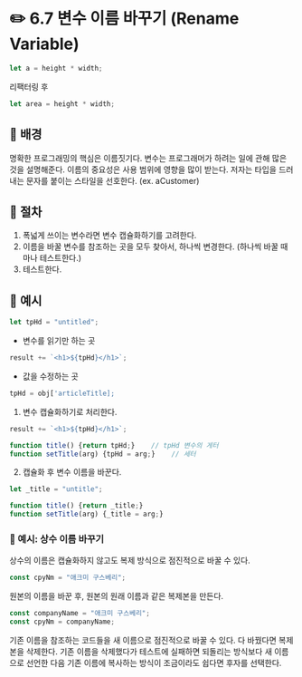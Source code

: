 # ✏️ 6.7 변수 이름 바꾸기 (Rename Variable)

```javascript
let a = height * width;
```

리팩터링 후

```javascript
let area = height * width;
```

## 🧷 배경

명확한 프로그래밍의 핵심은 이름짓기다. 변수는 프로그래머가 하려는 일에 관해 많은 것을 설명해준다. 이름의 중요성은 사용 범위에 영향을 많이 받는다. 저자는 타입을 드러내는 문자를 붙이는 스타일을 선호한다. (ex. aCustomer)

## 🧷 절차

1. 폭넓게 쓰이는 변수라면 변수 캡슐화하기를 고려한다.
2. 이름을 바꿀 변수를 참조하는 곳을 모두 찾아서, 하나씩 변경한다. (하나씩 바꿀 때마나 테스트한다.)
3. 테스트한다.

## 🧷 예시

```javascript
let tpHd = "untitled";
```

* 변수를 읽기만 하는 곳

```javascript
result += `<h1>${tpHd}</h1>`;
```

* 값을 수정하는 곳

```javascript
tpHd = obj['articleTitle];
```

1. 변수 캡슐화하기로 처리한다.

```javascript
result += `<h1>${tpHd}</h1>`;

function title() {return tpHd;}    // tpHd 변수의 게터
function setTitle(arg) {tpHd = arg;}    // 세터
```

2. 캡슐화 후 변수 이름을 바꾼다.

```javascript
let _title = "untitle";

function title() {return _title;}    
function setTitle(arg) {_title = arg;}    
```



### 🧷 예시: 상수 이름 바꾸기

상수의 이름은 캡슐화하지 않고도 복제 방식으로 점진적으로 바꿀 수 있다.

```javascript
const cpyNm = "애크미 구스베리";
```

원본의 이름을 바꾼 후, 원본의 원래 이름과 같은 복제본을 만든다.

```javascript
const companyName = "애크미 구스베리";
const cpyNm = companyName;
```

기존 이름을 참조하는 코드들을 새 이름으로 점진적으로 바꿀 수 있다. 다 바꿨다면 복제본을 삭제한다. 기존 이름을 삭제했다가 테스트에 실패하면 되돌리는 방식보다 새 이름으로 선언한 다음 기존 이름에 복사하는 방식이 조금이라도 쉽다면 후자를 선택한다.

